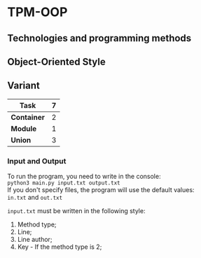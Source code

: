 # TPM-OOP
## Technologies and programming methods
## Object-Oriented Style

## Variant 
| **Task**  | 7   |
|------------|-----|
| **Container** | 2   |
| **Module** | 1   |
| **Union** | 3   |\

### Input and Output
To run the program, you need to write in the console:\
`python3 main.py input.txt output.txt`\
If you don't specify files, the program will use the default values:\
`in.txt` and `out.txt`

`input.txt` must be written in the following style:
1. Method type;
2. Line;
3. Line author;
4. Key - If the method type is 2;
